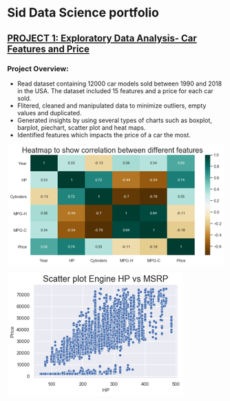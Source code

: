 # Sid Data Science portfolio

## [PROJECT 1: Exploratory Data Analysis- Car Features and Price](https://github.com/sijujusi/Car-Features-and-Price) 

### Project Overview:

* Read dataset containing 12000 car models sold between 1990 and 2018 in the USA. The dataset included 15 features and a price for each car sold.
* Flitered, cleaned and manipulated data to minimize outliers, empty values and duplicated.
* Generated insights by using several types of charts such as boxplot, barplot, piechart, scatter plot and heat maps.
* Identified features which impacts the price of a car the most.

![](/images/heatmap.png)

![](/images/price_vs_HP.png)
